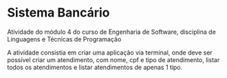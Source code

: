 # Sistema Bancário

Atividade do módulo 4 do curso de Engenharia de Software, disciplina de Linguagens e Técnicas de Programação

A atividade consistia em criar uma aplicação via terminal, onde deve ser possível criar um atendimento, com nome, cpf e tipo de atendimento, listar todos os atendimentos e listar atendimentos de apenas 1 tipo.
